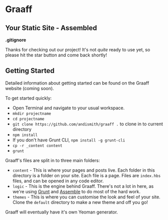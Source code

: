 # Graaff
## Your Static Site - Assembled

**.gitignore**

Thanks for checking out our project! It's not *quite* ready to use yet, so please hit the star button and come back shortly!

## Getting Started

Detailed information about getting started can be found on the Graaff website (coming soon).

To get started quickly:

* Open Terminal and navigate to your usual workspace.
* `mkdir projectname`
* `cd projectname`
* `git clone https://github.com/andismith/graaff .` to clone in to current directory
* `npm install`
* If you don't have Grunt CLI, `npm install -g grunt-cli`
* `cp -r _content content`
* `grunt`

Graaff's files are split in to three main folders:

* `content` - This is where your pages and posts live. Each folder in this directory is a folder on your site. Each file is a page. Files are `index.hbs` files, and can be opened in any code editor.
* `logic` - This is the engine behind Graaff. There's not a lot in here, as we're using [Grunt](http://gruntjs.com/) and [Assemble](http://assemble.io) to do most of the hard work.
* `themes` - This is where you can customise the look and feel of your site. Clone the `default` directory to make a new theme and off you go!

Graaff will eventually have it's own Yeoman generator.